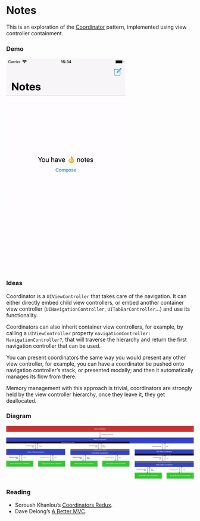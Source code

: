 # Notes

This is an exploration of the [Coordinator](http://khanlou.com/2015/10/coordinators-redux) pattern, implemented using view controller containment.

### Demo

![](.github/Media/Demo.gif?raw=true)

### Ideas

Coordinator is a `UIViewController` that takes care of the navigation. It can either directly embed child view controllers, or embed another container view controller (`UINavigationController`, `UITabBarController`…) and use its functionality. 

Coordinators can also inherit container view controllers, for example, by calling a `UIViewController` property `navigationController: NavigationController?`, that will traverse the hierarchy and return the first navigation controller that can be used.  

You can present coordinators the same way you would present any other view controller, for example, you can have a coordinator be pushed onto navigation controller’s stack, or presented modally; and then it automatically manages its flow from there.

Memory management with this approach is trivial, coordinators are strongly held by the view controller hierarchy, once they leave it, they get deallocated.

### Diagram

![](.github/Media/Diagram.png?raw=true)

### Reading

- Soroush Khanlou’s [Coordinators Redux](http://khanlou.com/2015/10/coordinators-redux).  
- Dave Delong’s [A Better MVC](https://davedelong.com/blog/2017/11/06/a-better-mvc-part-1-the-problems/).
